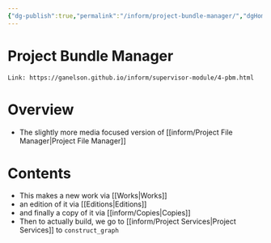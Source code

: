 ```yaml
---
{"dg-publish":true,"permalink":"/inform/project-bundle-manager/","dgHomeLink":true,"dgPassFrontmatter":false}
---
```


# Project Bundle Manager
```ad-info
Link: https://ganelson.github.io/inform/supervisor-module/4-pbm.html
```
# Overview
- The slightly more media focused version of [[inform/Project File Manager|Project File Manager]]
# Contents
- This makes a new work via [[Works|Works]] 
- an edition of it via [[Editions|Editions]] 
- and finally a copy of it via [[inform/Copies|Copies]]
- Then to actually build, we go to [[inform/Project Services|Project Services]] to `construct_graph`